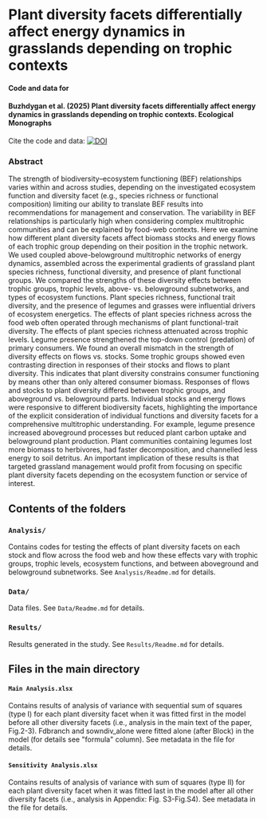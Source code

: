 # Plant diversity facets differentially affect energy dynamics in grasslands depending on trophic contexts

#### Code and data for

#### Buzhdygan et al. (2025) Plant diversity facets differentially affect energy dynamics in grasslands depending on trophic contexts. Ecological Monographs 

Cite the code and data: [![DOI](https://zenodo.org/badge/610217643.svg)](https://doi.org/10.5281/zenodo.14592538)

<!-- badges: start -->
<!-- badges: end -->

### Abstract

The strength of biodiversity–ecosystem functioning (BEF) relationships varies within and across studies, depending on the investigated ecosystem function and diversity facet (e.g., species richness or functional composition) limiting our ability to translate BEF results into recommendations for management and conservation. The variability in BEF relationships is particularly high when considering complex multitrophic communities and can be explained by food-web contexts. Here we examine how different plant diversity facets affect biomass stocks and energy flows of each trophic group depending on their position in the trophic network. We used coupled above-belowground multitrophic networks of energy dynamics, assembled across the experimental gradients of grassland plant species richness, functional diversity, and presence of plant functional groups. We compared the strengths of these diversity effects between trophic groups, trophic levels, above- vs. belowground subnetworks, and types of ecosystem functions. Plant species richness, functional trait diversity, and the presence of legumes and grasses were influential drivers of ecosystem energetics. The effects of plant species richness across the food web often operated through mechanisms of plant functional-trait diversity. The effects of plant species richness attenuated across trophic levels. Legume presence strengthened the top-down control (predation) of primary consumers. We found an overall mismatch in the strength of diversity effects on flows vs. stocks. Some trophic groups showed even contrasting direction in responses of their stocks and flows to plant diversity. This indicates that plant diversity constrains consumer functioning by means other than only altered consumer biomass. Responses of flows and stocks to plant diversity differed between trophic groups, and aboveground vs. belowground parts. Individual stocks and energy flows were responsive to different biodiversity facets, highlighting the importance of the explicit consideration of individual functions and diversity facets for a comprehensive multitrophic understanding. For example, legume presence increased aboveground processes but reduced plant carbon uptake and belowground plant production. Plant communities containing legumes lost more biomass to herbivores, had faster decomposition, and channelled less energy to soil detritus. An important implication of these results is that targeted grassland management would profit from focusing on specific plant diversity facets depending on the ecosystem function or service of interest.

## Contents of the folders

### `Analysis/`

Contains codes for testing the effects of plant diversity facets on each stock and flow across the food web and how these effects vary with trophic groups, trophic levels, ecosystem functions, and between aboveground and belowground subnetworks. See `Analysis/Readme.md` for details.

### `Data/`

Data files. See `Data/Readme.md` for details.

### `Results/`

Results generated in the study. See `Results/Readme.md` for details.


## Files in the main directory

#### `Main Analysis.xlsx`
Contains results of analysis of variance with sequential sum of squares (type I) for each plant diversity facet when it was fitted first in the model before all other diversity facets (i.e., analysis in the main text of the paper, Fig.2-3). Fdbranch and sowndiv_alone were fitted alone (after Block) in the model (for details see "formula" column). See metadata in the file for details.

#### `Sensitivity Analysis.xlsx`
Contains results of analysis of variance with sum of squares (type II) for each plant diversity facet when it was fitted last in the model after all other diversity facets (i.e., analysis in Appendix: Fig. S3-Fig.S4). See metadata in the file for details.
